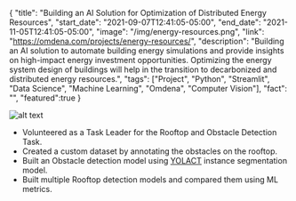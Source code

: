 {
  "title": "Building an AI Solution for Optimization of Distributed Energy Resources",
  "start_date": "2021-09-07T12:41:05-05:00",
  "end_date": "2021-11-05T12:41:05-05:00",
  "image": "/img/energy-resources.png",
  "link": "https://omdena.com/projects/energy-resources/",
  "description": "Building an AI solution to automate building energy simulations and provide insights on high-impact energy investment opportunities. Optimizing the energy system design of buildings will help in the transition to decarbonized and distributed energy resources.",
  "tags": ["Project", "Python", "Streamlit", "Data Science", "Machine Learning", "Omdena", "Computer Vision"],
  "fact": "",
  "featured":true
}

![alt text](/img/projects/energy-resources.png#center)

* Volunteered as a Task Leader for the Rooftop and Obstacle Detection Task.
* Created a custom dataset by annotating the obstacles on the rooftop.
* Built an Obstacle detection model using [YOLACT](https://github.com/dbolya/yolact) instance segmentation model.
* Built multiple Rooftop detection models and compared them using ML metrics.
